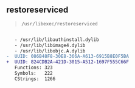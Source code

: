 ## restoreserviced

> `/usr/libexec/restoreserviced`

```diff

   - /usr/lib/libauthinstall.dylib
   - /usr/lib/libimage4.dylib
   - /usr/lib/libobjc.A.dylib
-  UUID: 086B48F8-30E8-366A-A613-6915B8E0F5BA
+  UUID: 824CDB2A-421D-3015-A512-1697F555C66F
   Functions: 323
   Symbols:   222
   CStrings:  1266

```

